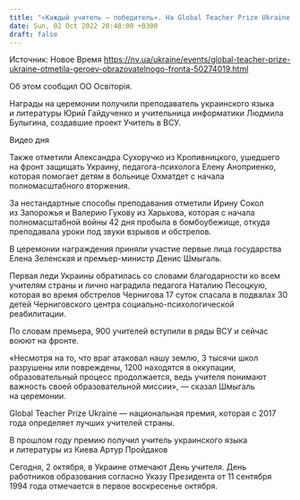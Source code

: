 ```yaml
---
title: "«Каждый учитель — победитель». На Global Teacher Prize Ukraine отметили лучших педагогов 2022 года, главную премию не присуждали"
date: Sun, 02 Oct 2022 20:48:00 +0300
draft: false
---
```

Источник: Новое Время https://nv.ua/ukraine/events/global-teacher-prize-ukraine-otmetila-geroev-obrazovatelnogo-fronta-50274019.html


Об этом сообщил ОО Освіторія.

Награды на церемонии получили преподаватель украинского языка и литературы Юрий Гайдученко и учительница информатики Людмила Булыгина, создавшие проект Учитель в ВСУ.

 Видео дня   

Также отметили Александра Сухоручко из Кропивницкого, ушедшего на фронт защищать Украину, педагога-психолога Елену Аноприенко, которая помогает детям в больнице Охматдет с начала полномасштабного вторжения.

За нестандартные способы преподавания отметили Ирину Сокол из Запорожья и Валерию Гукову из Харькова, которая с начала полномасштабной войны 42 дня пробыла в бомбоубежище, откуда преподавала уроки под звуки взрывов и обстрелов.

В церемонии награждения приняли участие первые лица государства Елена Зеленская и премьер-министр Денис Шмыгаль.

Первая леди Украины обратилась со словами благодарности ко всем учителям страны и лично наградила педагога Наталию Песоцкую, которая во время обстрелов Чернигова 17 суток спасала в подвалах 30 детей Черниговского центра социально-психологической реабилитации.

По словам премьера, 900 учителей вступили в ряды ВСУ и сейчас воюют на фронте.

«Несмотря на то, что враг атаковал нашу землю, 3 тысячи школ разрушены или повреждены, 1200 находятся в оккупации, образовательный процесс продолжается, ведь учителя понимают важность своей образовательной миссии», — сказал Шмыгаль на церемонии.

Global Teacher Prize Ukraine — национальная премия, которая с 2017 года определяет лучших учителей страны.

 В прошлом году премию получил учитель украинского языка и литературы из Киева Артур Пройдаков

Сегодня, 2 октября, в Украине отмечают День учителя. День работников образования согласно Указу Президента от 11 сентября 1994 года отмечается в первое воскресенье октября.
